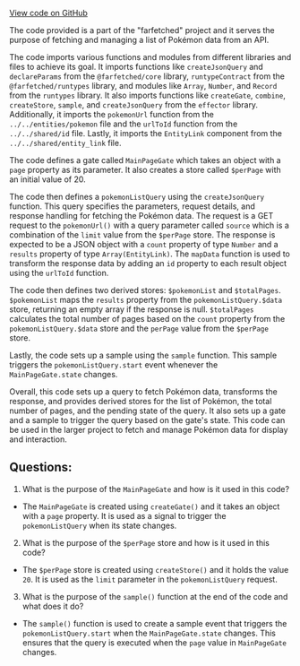 [View code on GitHub](https://github.com/igorkamyshev/farfetched/apps/showcase/react-real-world-pokemons/src/pages/main/model.ts)

The code provided is a part of the "farfetched" project and it serves the purpose of fetching and managing a list of Pokémon data from an API. 

The code imports various functions and modules from different libraries and files to achieve its goal. It imports functions like `createJsonQuery` and `declareParams` from the `@farfetched/core` library, `runtypeContract` from the `@farfetched/runtypes` library, and modules like `Array`, `Number`, and `Record` from the `runtypes` library. It also imports functions like `createGate`, `combine`, `createStore`, `sample`, and `createJsonQuery` from the `effector` library. Additionally, it imports the `pokemonUrl` function from the `../../entities/pokemon` file and the `urlToId` function from the `../../shared/id` file. Lastly, it imports the `EntityLink` component from the `../../shared/entity_link` file.

The code defines a gate called `MainPageGate` which takes an object with a `page` property as its parameter. It also creates a store called `$perPage` with an initial value of 20.

The code then defines a `pokemonListQuery` using the `createJsonQuery` function. This query specifies the parameters, request details, and response handling for fetching the Pokémon data. The request is a GET request to the `pokemonUrl()` with a query parameter called `source` which is a combination of the `limit` value from the `$perPage` store. The response is expected to be a JSON object with a `count` property of type `Number` and a `results` property of type `Array(EntityLink)`. The `mapData` function is used to transform the response data by adding an `id` property to each result object using the `urlToId` function.

The code then defines two derived stores: `$pokemonList` and `$totalPages`. `$pokemonList` maps the `results` property from the `pokemonListQuery.$data` store, returning an empty array if the response is null. `$totalPages` calculates the total number of pages based on the `count` property from the `pokemonListQuery.$data` store and the `perPage` value from the `$perPage` store.

Lastly, the code sets up a sample using the `sample` function. This sample triggers the `pokemonListQuery.start` event whenever the `MainPageGate.state` changes.

Overall, this code sets up a query to fetch Pokémon data, transforms the response, and provides derived stores for the list of Pokémon, the total number of pages, and the pending state of the query. It also sets up a gate and a sample to trigger the query based on the gate's state. This code can be used in the larger project to fetch and manage Pokémon data for display and interaction.
## Questions: 
 1. What is the purpose of the `MainPageGate` and how is it used in this code?
- The `MainPageGate` is created using `createGate()` and it takes an object with a `page` property. It is used as a signal to trigger the `pokemonListQuery` when its state changes.

2. What is the purpose of the `$perPage` store and how is it used in this code?
- The `$perPage` store is created using `createStore()` and it holds the value `20`. It is used as the `limit` parameter in the `pokemonListQuery` request.

3. What is the purpose of the `sample()` function at the end of the code and what does it do?
- The `sample()` function is used to create a sample event that triggers the `pokemonListQuery.start` when the `MainPageGate.state` changes. This ensures that the query is executed when the `page` value in `MainPageGate` changes.